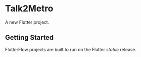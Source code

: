 # Talk2Metro

A new Flutter project.

## Getting Started

FlutterFlow projects are built to run on the Flutter _stable_ release.
